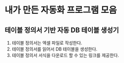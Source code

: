 # 내가 만든 자동화 프로그램 모음

## 테이블 정의서 기반 자동 DB 테이블 생성기
1. 테이블 정의서는 엑셀 파일로 작성한다.
2. 테이블 정의서를 읽어서 DB 테이블을 생성한다.
3. 테이블 정의서 서식을 다운로드 할 수 있는 링크를 제공한다.